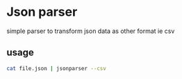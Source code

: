 # Json parser

simple parser to transform json data as other format ie csv

## usage

```bash
cat file.json | jsonparser --csv
```
